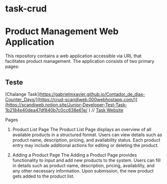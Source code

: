 # task-crud

# Product Management Web Application
This repository contains a web application accessible via URL that facilitates product management. The application consists of two primary pages:

## Teste 
[Chalange Task](https://gabrielmxavier.github.io/Contador_de_dias-Counter_Days/](https://crud-scandiweb.000webhostapp.com/)](https://scandiweb.notion.site/Junior-Developer-Test-Task-1b2184e40dea47df840b7c0cc638e61e/ ) 
//
[Task Website](https://crud-scandiweb.000webhostapp.com/)


Pages
1. Product List Page
The Product List Page displays an overview of all available products in a structured format. Users can view details such as product name, description, pricing, and availability status. Each product entry may include additional actions for editing or deleting the product.

2. Adding a Product Page
The Adding a Product Page provides functionality to input and add new products to the system. Users can fill in details such as product name, description, pricing, availability, and any other necessary information. Upon submission, the new product gets added to the product list.
